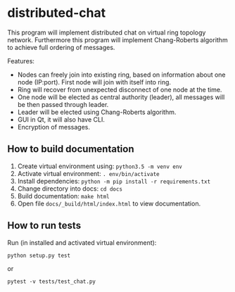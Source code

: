 # distributed-chat
This program will implement distributed chat on virtual ring topology network.
Furthermore this program will implement Chang-Roberts algorithm to achieve full ordering of messages.

Features:
  - Nodes can freely join into existing ring, based on information about one node (IP:port). First node will join with itself into ring.
  - Ring will recover from unexpected disconnect of one node at the time.
  - One node will be elected as central authority (leader), all messages will be then passed through leader.
  - Leader will be elected using Chang-Roberts algorithm.
  - GUI in Qt, it will also have CLI.
  - Encryption of messages.
  
## How to build documentation
1. Create virtual environment using: `python3.5 -m venv env`
2. Activate virtual environment: `. env/bin/activate`
3. Install dependencies: `python -m pip install -r requirements.txt`
4. Change directory into docs: `cd docs`
5. Build documentation: `make html`
6. Open file `docs/_build/html/index.html` to view documentation.

## How to run tests

Run (in installed and activated virtual environment):

`python setup.py test`

or

`pytest -v tests/test_chat.py`